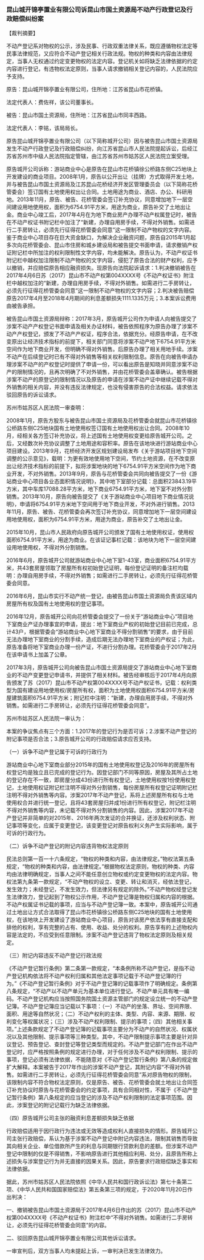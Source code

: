 ### 昆山城开锦亭置业有限公司诉昆山市国土资源局不动产行政登记及行政赔偿纠纷案 
【裁判摘要】

不动产登记系对物权的公示，涉及民事、行政双重法律关系，既应遵循物权法定等民事法律规范，又应符合不动产登记相关行政法规。物权的种类和内容由法律规定，当事人无权通过约定变更物权的法定内容。登记机关如将缺乏法律依据的约定内容进行登记，有违物权法定原则，当事人请求撤销相关登记内容的，人民法院应予支持。



原告：昆山城开锦亭置业有限公司，住所地：江苏省昆山市花桥镇。

法定代表人：费佐祥，该公司董事长。

被告：昆山市国土资源局，住所地：江苏省昆山市同丰西路。

法定代表人：李铭，该局局长。

原告昆山城开锦亭置业有限公司（以下简称城开公司）因与被告昆山市国土资源局发生不动产行政登记及行政赔偿纠纷，向江苏省昆山市人民法院提起诉讼，后经江苏省苏州市中级人民法院指定管辖，由江苏省苏州市姑苏区人民法院立案受理。



原告城开公司诉称：游站商业中心是原告在昆山市花桥镇徐公桥路东侧C25地块上开发建设的商业项目。2008年1月，原告以公开出让（挂牌）方式取得开发土地，并与被告昆山市国土资源局及江苏昆山花桥经济开发区管理委员会（以下简称花桥管委会）签订国有土地使用权出让合同。土地用途为商业、酒店、办公、科研用地。2013年11月，原告、被告、花桥管委会签订补充协议，同意增加地下一层空间建设用地使用权，面积为6754.91平方米，用途为商业，原告补交了土地出让金。商业中心竣工后，2017年4月在为地下商业房产办理不动产权属登记时，被告在不动产权证书附记栏中加注了“新建，办理自用房手续，不得对外销售。如需进行二手房转让，必须先行征得花桥管委会同意”这一限制不动产物权的文字内容。鉴于商业中心项目存在巨大资金缺口，为解决企业融资问题，原告自2015年1月起多次向花桥管委会、昆山市住房和城乡建设局和被告提交书面申请，请求撤销产权证附记栏中所加注的权利限制性文字内容，均未能解决。原告认为，不动产权证书附记栏中越权加注限制不动产物权的文字内容，侵犯了原告合法的财产权利，应予以撤销，并应赔偿原告相应融资损失。现原告向法院起诉请求：1.判决撤销被告在2017年4月6日苏（2017）昆山市不动产权第004XXXX号《不动产权证书》附注栏中越权加注的“新建，办理自用房手续，不得对外销售。如需进行二手房转让，必须先行征得花桥管委会同意”这一限制不动产物权的文字内容；2.判决被告赔偿原告2017年4月至2018年4月期间的利息差额损失1111.1335万元；3.本案诉讼费用由被告承担。

被告昆山市国土资源局辩称：2017年3月，原告城开公司作为申请人向被告提交了涉案不动产产权登记书面申请及相关办证材料，被告依照程序为原告办理了涉案不动产产权登记，颁发了不动产产权证，程序合法，依据充分。经原告申请，在不改变原出让经济技术指标的前提下，相关部门同意将涉案不动产地下6754.91平方米空间作为地下商业开发，但明确不得对外销售。后原告办理了相关用地手续。涉案不动产在后续登记时已有不得对外销售等相关权利限制信息。原告在向被告申请办理涉案不动产的产权登记时提供了申请一份，可以看出原告是知晓并同意涉案不动产的限制情况的，且再次明确了不对外销售，并由花桥管委会盖章确认。被告根据涉案不动产的原登记的限制情况以及原告的申请在涉案不动产证中继续记载不得对外销售的相关内容，并没有违反法律规定，也没有侵害原告的合法权益。请求依法驳回原告的诉讼请求。



苏州市姑苏区人民法院一审查明：

2008年1月，原告方股东与被告昆山市国土资源局及花桥管委会就昆山市花桥镇徐公桥路东侧C25地块国有土地使用权签订国有土地使用权出让合同。2008年10月，经相关各方签订补充协议，将上述国有土地使用权变更给原告城开公司。之后，又经数次补充协议调整了土地用途和容积率。原告在该地块进行游站商业中心项目建设。2013年9月，花桥经济开发区规划建设局发布《关于游站项目地下空间调整的公示意见》，载明：为更有效地使用地下空间，节约土地资源，在不改变原出让经济技术指标的前提下，拟将涉案地块的地下6754.91平方米空间作为地下商业开发，不对外销售。2013年9月，原告与花桥管委会共同向被告提交了一份《游站商业中心项目各业态面积情况说明》，其中地下室部分记载：总面积23843.19平方米，其中车库17088.28平方米，地下商业6754.91平方米，地下室不对外分割销售。2013年10月，原告向被告提交了《关于游站商业中心项目地下商业情况说明》，申请将6754.91平方米地下空间用于地下商业开发，不对外进行销售。2013年11月，原告、被告、花桥管委会再次签订补充协议，同意增加地下一层空间建设用地使用权，面积为6754.91平方米，用途为商业，原告补交了土地出让金。

2015年10月，昆山市人民政府向原告城开公司颁发了国有土地使用权证，使用权面积6754.91平方米，用途为商业。在该证记事栏记载：该地块为地下一层空间建设用地使用权，不得对外分割销售。

2016年6月，原告城开公司就游站商业中心地下室1-43室，商业面积6754.91平方米，共43套房屋领取了房屋所有权初始登记证明，每份登记证明的备注栏均载明：办理自用房手续，不得对外销售；如需进行二手房转让，必须先行征得花桥管委会同意。

2016年6月，昆山市实行不动产统一登记，由被告昆山市国土资源局负责该区域内房屋所有权及国有土地使用权的登记事项。

2016年12月，原告城开公司向花桥管委会提交了一份关于“游站商业中心”项目地下室商业产证办理事宜的申请，提出：地下室商业产权的初始登记目前已完成，总计43户，根据管委会“游站商业中心地下室商业不得分割销售”的要求，由于目前无法办理地下室商业的分割手续，造成后期无法办理地下室商业的产权证；为此，原告准备将地下室商业办理一份产证，不进行分割办理。花桥管委会于2017年2月在该申请书上加盖了公章。

2017年3月，原告城开公司向被告昆山市国土资源局提交了游站商业中心地下室商业的不动产变更登记申请书，并提供了相关材料。被告经审核后于2017年4月向原告颁发了苏（2017）昆山市不动产权第004XXXX号不动产权证书，记载：权利类型为国有建设用地使用权/房屋所有权，面积为土地使用权面积6754.91平方米/房屋建筑面积6754.91平方米；附记栏中注明：“新建，办理自用房手续，不得对外销售。如需进行二手房转让，必须先行征得花桥管委会同意”。



苏州市姑苏区人民法院一审认为：

本案的争议焦点有三个方面：1.2017年的登记行为是否可诉；2.涉案不动产登记的附记事项是否合法；3.原告城开公司的行政赔偿请求应否支持。

（一）诉争不动产登记属于可诉的行政行为

游站商业中心地下室商业部分2015年的国有土地使用权登记及2016年的房屋所有权登记均是独立且已完成的登记行为。因登记部门不同等原因，房屋及其所占土地的登记存在不一致，即房屋分成43份进行所有权登记，土地使用权按1份使用权登记，土地使用权证附记栏注明不得对外分割销售，每份房屋所有权登记证明附记栏注明不得对外销售等内容。涉案2017年不动产登记，系将上述房屋所有权与土地使用权合并进行统一登记，且将43套房屋归并成1份进行所有权登记，附记栏注明不得对外销售等内容，未记载不得对外分割销售的内容。因此，涉案2017年不动产登记并非简单的对2015年、2016年两次发证的合并换证，还涉及权利状态、附记事项等变化，应属于变更登记，该变更登记对原告权利义务产生实际影响，属于可诉的行政行为。

（二）诉争不动产登记的附记内容违背物权法定原则

民法总则第一百一十六条规定，“物权的种类和内容，由法律规定。”物权法第五条规定，“物权的种类和内容，由法律规定。”根据物权法定原则，物权的种类、内容均由法律明确规定，当事人之间不能任意创立物权或约定变更物权的法定内容。物权法第九条第一款规定，“不动产物权的设立、变更、转让和消灭，经依法登记，发生效力；未经登记，不发生效力，但法律另有规定的除外。”不动产物权经登记发生法律效力，登记起到了物权公示作用，不动产登记簿是物权归属和内容的根据。不动产权属证书记载的事项，应当与不动产登记簿一致。本案中，原告城开公司通过土地出让方式合法取得了昆山市花桥镇徐公桥路东侧C25地块的国有土地使用权，在该地块上开发建设了游站商业中心项目，原告对该房产依法享有直接支配和排他的权利，享有完整的占有、使用、收益、处分的权利。原告享有的上述物权内容是法定的，不应受到任意限制。涉案不动产登记违背了物权法定原则及相关规定。

（三）附记内容违反不动产登记行政法规

《不动产登记暂行条例》第二条第一款规定，“本条例所称不动产登记，是指不动产登记机构依法将不动产权利归属和其他法定事项记载于不动产登记簿的行为。”《不动产登记暂行条例》对于不动产登记簿的记载事项作了明确规定。条例第八条规定，“不动产以不动产单元为基本单位进行登记。不动产单元具有唯一编码。不动产登记机构应当按照国务院国土资源主管部门的规定设立统一的不动产登记簿。不动产登记簿应当记载以下事项：（一）不动产的坐落、界址、空间界限、面积、用途等自然状况；（二）不动产权利的主体、类型、内容、来源、期限、权利变化等权属状况；（三）涉及不动产权利限制、提示的事项；（四）其他相关事项。”上述条款规定了不动产登记簿的记载事项主要分为不动产的自然状况、权属状况以及其他限制、提示事项等三种类型。其中，不动产限制提示事项主要是针对异议登记、预告登记、查封登记等登记类型而规定的。不动产登记部门在作出不动产登记时，应严格按照条例的规定进行办理，对于任何涉及不动产权利限制、提示的事项，登记必须有法律依据，不能随意对《不动产登记暂行条例》第八条的规定做扩大解释。本案被告于2017年作出的涉案不动产登记，其附记内容“不得对外销售。如需进行二手房转让，必须先行征得花桥管委会同意”系对原告物权的限制，该限制内容不符合物权法定原则，仅是原告、被告、花桥管委会就土地出让合同签订补充协议时原告与花桥管委会的约定事项，具有合同相对性，不属于《不动产登记暂行条例》第八条规定的应当登记的涉及不动产权利限制的法定事项范围。因此，涉案登记的附记记载行为缺乏法律依据。

（四）原告城开公司主张的融资利息差额损失缺乏依据

行政赔偿适用于因行政行为违法或无效等造成权利人直接损失的情形。原告城开公司主张行政赔偿，系认为基于涉案不动产登记中附记内容违法，限制其销售而导致其向相关企业、单位借款所产生的利息与同期银行贷款利息的差额。但涉案不动产登记中限制的仅是不得销售，不影响原告进行其他相应利用、处分，且原告所称上述损失与涉案登记行为并无直接的因果关系。因此，原告要求行政赔偿缺乏事实和法律依据。



据此，苏州市姑苏区人民法院依照《中华人民共和国行政诉讼法》第七十条第二项、《中华人民共和国国家赔偿法》第五条第三项的规定，于2020年11月20日作出判决：

一、撤销被告昆山市国土资源局于2017年4月6日作出的苏（2017）昆山市不动产权第004XXXX号《不动产权证书》附注栏中“不得对外销售。如需进行二手房转让，必须先行征得花桥管委会同意”的内容。

二、驳回原告昆山城开锦亭置业有限公司其他诉讼请求。



一审宣判后，双方当事人均未提起上诉，一审判决已发生法律效力。




